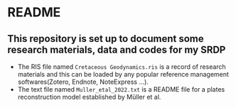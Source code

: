 # README
## This repository is set up to document some research materials, data and codes for my SRDP
- The RIS file named `Cretaceous Geodynamics.ris` is a record of research materials and this can be loaded by any popular reference management softwares(Zotero, Endnote, NoteExpress ...).
- The text file named `Muller_etal_2022.txt` is a README file for a plates reconstruction model established by Müller et al.

